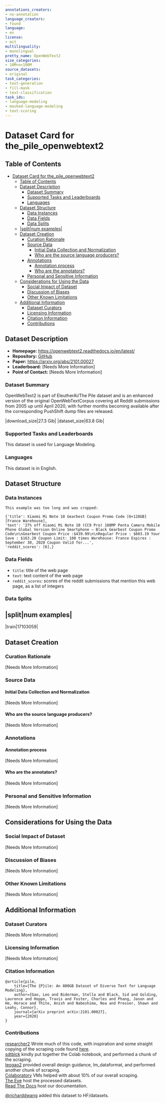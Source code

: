 ```yaml
---
annotations_creators:
- no-annotation
language_creators:
- found
language:
- en
license:
- mit
multilinguality:
- monolingual
pretty_name: OpenWebText2
size_categories:
- 10M<n<100M
source_datasets:
- original
task_categories:
- text-generation
- fill-mask
- text-classification
task_ids:
- language-modeling
- masked-language-modeling
- text-scoring
---
```


# Dataset Card for the_pile_openwebtext2

## Table of Contents
- [Dataset Card for the_pile_openwebtext2](#dataset-card-for-the_pile_openwebtext2)
  - [Table of Contents](#table-of-contents)
  - [Dataset Description](#dataset-description)
    - [Dataset Summary](#dataset-summary)
    - [Supported Tasks and Leaderboards](#supported-tasks-and-leaderboards)
    - [Languages](#languages)
  - [Dataset Structure](#dataset-structure)
    - [Data Instances](#data-instances)
    - [Data Fields](#data-fields)
    - [Data Splits](#data-splits)
  - [|split|num examples|](#splitnum-examples)
  - [Dataset Creation](#dataset-creation)
    - [Curation Rationale](#curation-rationale)
    - [Source Data](#source-data)
      - [Initial Data Collection and Normalization](#initial-data-collection-and-normalization)
      - [Who are the source language producers?](#who-are-the-source-language-producers)
    - [Annotations](#annotations)
      - [Annotation process](#annotation-process)
      - [Who are the annotators?](#who-are-the-annotators)
    - [Personal and Sensitive Information](#personal-and-sensitive-information)
  - [Considerations for Using the Data](#considerations-for-using-the-data)
    - [Social Impact of Dataset](#social-impact-of-dataset)
    - [Discussion of Biases](#discussion-of-biases)
    - [Other Known Limitations](#other-known-limitations)
  - [Additional Information](#additional-information)
    - [Dataset Curators](#dataset-curators)
    - [Licensing Information](#licensing-information)
    - [Citation Information](#citation-information)
    - [Contributions](#contributions)

## Dataset Description

- **Homepage:** https://openwebtext2.readthedocs.io/en/latest/
- **Repository:** [GitHub](https://github.com/EleutherAI/openwebtext2)
- **Paper:** https://arxiv.org/abs/2101.00027
- **Leaderboard:** [Needs More Information]
- **Point of Contact:** [Needs More Information]

### Dataset Summary

OpenWebText2 is part of EleutherAi/The Pile dataset and is an enhanced version of the original OpenWebTextCorpus covering all Reddit submissions from 2005 up until April 2020, with further months becoming available after the corresponding PushShift dump files are released.

|download_size|27.3 Gib|
|dataset_size|63.8 Gib|

### Supported Tasks and Leaderboards

This dataset is used for Language Modeling.

### Languages

This dataset is in English.

## Dataset Structure

### Data Instances

```
This example was too long and was cropped:

{'title': Xiaomi Mi Note 10 Gearbest Coupon Promo Code [6+128GB] [France Warehouse],
'text': '27% off Xiaomi Mi Note 10 (CC9 Pro) 108MP Penta Camera Mobile Phone Global Version Online Smartphone – Black Gearbest Coupon Promo Code\n\nGearbest Coupon Price :$439.99\n\nRegular Price : $603.19 Your Save : $163.20 Coupon Limit: 100 times Warehouse: France Expires : September 30, 2020 Coupon Valid for...',
'reddit_scores': [6],}
```

### Data Fields

- `title`: title of the web page
- `text`: text content of the web page
- `reddit_scores`: scores of the reddit submissions that mention this web page, as a list of integers

### Data Splits

|split|num examples|
--------------------------------
|train|17103059|

## Dataset Creation

### Curation Rationale

[Needs More Information]

### Source Data

#### Initial Data Collection and Normalization

[Needs More Information]

#### Who are the source language producers?

[Needs More Information]

### Annotations

#### Annotation process

[Needs More Information]

#### Who are the annotators?

[Needs More Information]

### Personal and Sensitive Information

[Needs More Information]

## Considerations for Using the Data

### Social Impact of Dataset

[Needs More Information]

### Discussion of Biases

[Needs More Information]

### Other Known Limitations

[Needs More Information]

## Additional Information

### Dataset Curators

[Needs More Information]

### Licensing Information

[Needs More Information]

### Citation Information

```
@article{pile,
    title={The {P}ile: An 800GB Dataset of Diverse Text for Language Modeling},
    author={Gao, Leo and Biderman, Stella and Black, Sid and Golding, Laurence and Hoppe, Travis and Foster, Charles and Phang, Jason and He, Horace and Thite, Anish and Nabeshima, Noa and Presser, Shawn and Leahy, Connor},
    journal={arXiv preprint arXiv:2101.00027},
    year={2020}
}
```

### Contributions

[researcher2](https://github.com/researcher2) Wrote much of this code, with inspiration and some straight copying of the scraping code found [here](https://github.com/yet-another-account/openwebtext/).<br/>
[sdtblck](https://github.com/sdtblck/) kindly put together the Colab notebook, and performed a chunk of the scraping. <br/>
[leogao2](https://github.com/leogao2/) provided overall design guidance, lm_dataformat, and performed another chunk of scraping. <br />
[Colaboratory](https://colab.research.google.com/) VMs helped with about 10% of our overall scraping. <br />
[The Eye](http://the-eye.eu/) host the processed datasets.<br />
[Read The Docs](https://readthedocs.org/) host our documentation.<br />

[@richarddwang](https://github.com/richarddwang) added this dataset to HF/datasets.